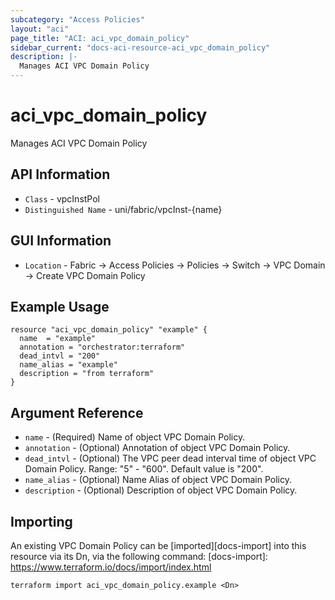 ```yaml
---
subcategory: "Access Policies"
layout: "aci"
page_title: "ACI: aci_vpc_domain_policy"
sidebar_current: "docs-aci-resource-aci_vpc_domain_policy"
description: |-
  Manages ACI VPC Domain Policy
---
```


# aci_vpc_domain_policy #
Manages ACI VPC Domain Policy

## API Information ##
* `Class` - vpcInstPol
* `Distinguished Name` - uni/fabric/vpcInst-{name}

## GUI Information ##
* `Location` - Fabric -> Access Policies -> Policies -> Switch -> VPC Domain -> Create VPC Domain Policy


## Example Usage ##

```hcl
resource "aci_vpc_domain_policy" "example" {
  name  = "example"
  annotation = "orchestrator:terraform"
  dead_intvl = "200"
  name_alias = "example"
  description = "from terraform"
}
```

## Argument Reference ##
* `name` - (Required) Name of object VPC Domain Policy.
* `annotation` - (Optional) Annotation of object VPC Domain Policy.
* `dead_intvl` - (Optional) The VPC peer dead interval time of object VPC Domain Policy. Range: "5" - "600". Default value is "200".
* `name_alias` - (Optional) Name Alias of object VPC Domain Policy.
* `description` - (Optional) Description of object VPC Domain Policy.



## Importing ##
An existing VPC Domain Policy can be [imported][docs-import] into this resource via its Dn, via the following command:
[docs-import]: https://www.terraform.io/docs/import/index.html


```
terraform import aci_vpc_domain_policy.example <Dn>
```